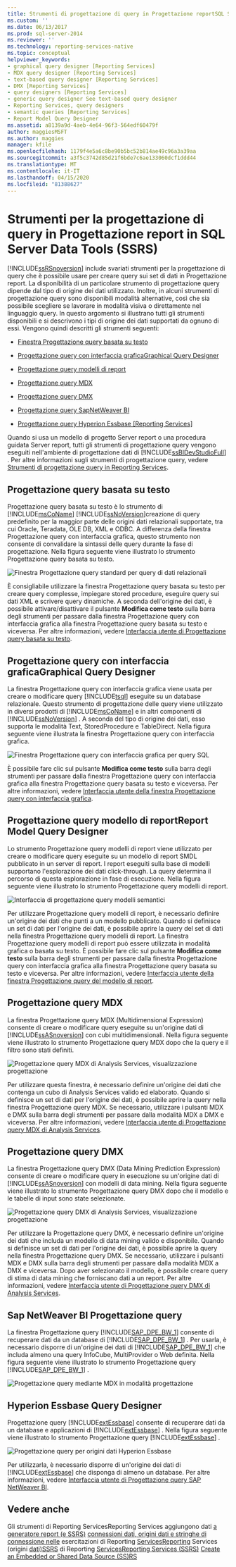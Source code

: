 ```yaml
---
title: Strumenti di progettazione di query in Progettazione reportSQL Server Data Tools (SSRS) Documenti Microsoft
ms.custom: ''
ms.date: 06/13/2017
ms.prod: sql-server-2014
ms.reviewer: ''
ms.technology: reporting-services-native
ms.topic: conceptual
helpviewer_keywords:
- graphical query designer [Reporting Services]
- MDX query designer [Reporting Services]
- text-based query designer [Reporting Services]
- DMX [Reporting Services]
- query designers [Reporting Services]
- generic query designer See text-based query designer
- Reporting Services, query designers
- semantic queries [Reporting Services]
- Report Model Query Designer
ms.assetid: a8139a9d-4aeb-4e64-96f3-564edf60479f
author: maggiesMSFT
ms.author: maggies
manager: kfile
ms.openlocfilehash: 1179f4e5a6c8be90b5bc52b814ae49c96a3a39aa
ms.sourcegitcommit: a3f5c3742d85d21f6bde7c6ae133060dcf1ddd44
ms.translationtype: MT
ms.contentlocale: it-IT
ms.lasthandoff: 04/15/2020
ms.locfileid: "81388627"
---
```

# <a name="query-design-tools-in-report-designer-sql-server-data-tools-ssrs"></a>Strumenti per la progettazione di query in Progettazione report in SQL Server Data Tools (SSRS)
  [!INCLUDE[ssRSnoversion](../../includes/ssrsnoversion-md.md)] include svariati strumenti per la progettazione di query che è possibile usare per creare query sui set di dati in Progettazione report. La disponibilità di un particolare strumento di progettazione query dipende dal tipo di origine dei dati utilizzato. Inoltre, in alcuni strumenti di progettazione query sono disponibili modalità alternative, così che sia possibile scegliere se lavorare in modalità visiva o direttamente nel linguaggio query. In questo argomento si illustrano tutti gli strumenti disponibili e si descrivono i tipi di origine dei dati supportati da ognuno di essi. Vengono quindi descritti gli strumenti seguenti:

-   [Finestra Progettazione query basata su testo](#Textbased)

-   [Progettazione query con interfaccia graficaGraphical Query Designer](#Graphical)

-   [Progettazione query modelli di report](#Model)

-   [Progettazione query MDX](#MDX)

-   [Progettazione query DMX](#DMX)

-   [Progettazione query SapNetWeaver BI](#SAPBW)

-   [Progettazione query Hyperion Essbase [Reporting Services]](#Hyperion)

 Quando si usa un modello di progetto Server report o una procedura guidata Server report, tutti gli strumenti di progettazione query vengono eseguiti nell'ambiente di progettazione dati di [!INCLUDE[ssBIDevStudioFull](../../includes/ssbidevstudiofull-md.md)] . Per altre informazioni sugli strumenti di progettazione query, vedere [Strumenti di progettazione query in Reporting Services](../reporting-services-query-designers.md).

##  <a name="text-based-query-designer"></a><a name="Textbased"></a>Progettazione query basata su testo
 Progettazione query basata su testo è lo strumento di [!INCLUDE[msCoName](../../../includes/msconame-md.md)] [!INCLUDE[ssNoVersion](../../../includes/ssnoversion-md.md)]creazione di query predefinito per la maggior parte delle origini dati relazionali supportate, tra cui Oracle, Teradata, OLE DB, XML e ODBC. A differenza della finestra Progettazione query con interfaccia grafica, questo strumento non consente di convalidare la sintassi delle query durante la fase di progettazione. Nella figura seguente viene illustrato lo strumento Progettazione query basata su testo.

 ![Finestra Progettazione query standard per query di dati relazionali](../../analysis-services/media/rsqd-dsaw-sql-generic.gif "Finestra Progettazione query standard per query di dati relazionali")

 È consigliabile utilizzare la finestra Progettazione query basata su testo per creare query complesse, impiegare stored procedure, eseguire query sui dati XML e scrivere query dinamiche. A seconda dell'origine dei dati, è possibile attivare/disattivare il pulsante **Modifica come testo** sulla barra degli strumenti per passare dalla finestra Progettazione query con interfaccia grafica alla finestra Progettazione query basata su testo e viceversa. Per altre informazioni, vedere [Interfaccia utente di Progettazione query basata su testo](../text-based-query-designer-user-interface.md).

##  <a name="graphical-query-designer"></a><a name="Graphical"></a>Progettazione query con interfaccia graficaGraphical Query Designer
 La finestra Progettazione query con interfaccia grafica viene usata per creare o modificare query [!INCLUDE[tsql](../../includes/tsql-md.md)] eseguite su un database relazionale. Questo strumento di progettazione delle query viene utilizzato in diversi prodotti di [!INCLUDE[msCoName](../../../includes/msconame-md.md)] e in altri componenti di [!INCLUDE[ssNoVersion](../../../includes/ssnoversion-md.md)] . A seconda del tipo di origine dei dati, esso supporta le modalità Text, StoredProcedure e TableDirect. Nella figura seguente viene illustrata la finestra Progettazione query con interfaccia grafica.

 ![Finestra Progettazione query con interfaccia grafica per query SQL](../media/rsqd-dsaw-sql.gif "Finestra Progettazione query con interfaccia grafica per query SQL")

 È possibile fare clic sul pulsante **Modifica come testo** sulla barra degli strumenti per passare dalla finestra Progettazione query con interfaccia grafica alla finestra Progettazione query basata su testo e viceversa. Per altre informazioni, vedere [Interfaccia utente della finestra Progettazione query con interfaccia grafica](graphical-query-designer-user-interface.md).

##  <a name="report-model-query-designer"></a><a name="Model"></a>Progettazione query modello di reportReport Model Query Designer
 Lo strumento Progettazione query modelli di report viene utilizzato per creare o modificare query eseguite su un modello di report SMDL pubblicato in un server di report. I report eseguiti sulla base di modelli supportano l'esplorazione dei dati click-through. La query determina il percorso di questa esplorazione in fase di esecuzione. Nella figura seguente viene illustrato lo strumento Progettazione query modelli di report.

 ![Interfaccia di progettazione query modelli semantici](../media/rsqd-dsawmodel-smql.gif "Interfaccia di progettazione query modelli semantici")

 Per utilizzare Progettazione query modelli di report, è necessario definire un'origine dei dati che punti a un modello pubblicato. Quando si definisce un set di dati per l'origine dei dati, è possibile aprire la query del set di dati nella finestra Progettazione query modelli di report. La finestra Progettazione query modelli di report può essere utilizzata in modalità grafica o basata su testo. È possibile fare clic sul pulsante **Modifica come testo** sulla barra degli strumenti per passare dalla finestra Progettazione query con interfaccia grafica alla finestra Progettazione query basata su testo e viceversa. Per altre informazioni, vedere [Interfaccia utente della finestra Progettazione query del modello di report](report-model-query-designer-user-interface.md).

##  <a name="mdx-query-designer"></a><a name="MDX"></a>Progettazione query MDX
 La finestra Progettazione query MDX (Multidimensional Expression) consente di creare o modificare query eseguite su un'origine dati di [!INCLUDE[ssASnoversion](../../../includes/ssasnoversion-md.md)] con cubi multidimensionali. Nella figura seguente viene illustrato lo strumento Progettazione query MDX dopo che la query e il filtro sono stati definiti.

 ![Progettazione query MDX di Analysis Services, visualizzazione progettazione](../../analysis-services/media/rsqd-dsawas-mdx-designmode.gif "Progettazione query MDX di Analysis Services, visualizzazione progettazione")

 Per utilizzare questa finestra, è necessario definire un'origine dei dati che contenga un cubo di Analysis Services valido ed elaborato. Quando si definisce un set di dati per l'origine dei dati, è possibile aprire la query nella finestra Progettazione query MDX. Se necessario, utilizzare i pulsanti MDX e DMX sulla barra degli strumenti per passare dalla modalità MDX a DMX e viceversa. Per altre informazioni, vedere [Interfaccia utente di Progettazione query MDX di Analysis Services](analysis-services-mdx-query-designer-user-interface.md).

##  <a name="dmx-query-designer"></a><a name="DMX"></a>Progettazione query DMX
 La finestra Progettazione query DMX (Data Mining Prediction Expression) consente di creare o modificare query in esecuzione su un'origine dati di [!INCLUDE[ssASnoversion](../../../includes/ssasnoversion-md.md)] con modelli di data mining. Nella figura seguente viene illustrato lo strumento Progettazione query DMX dopo che il modello e le tabelle di input sono state selezionate.

 ![Progettazione query DMX di Analysis Services, visualizzazione progettazione](../media/rsqd-dsawas-dmx-designmode.gif "Progettazione query DMX di Analysis Services, visualizzazione progettazione")

 Per utilizzare la Progettazione query DMX, è necessario definire un'origine dei dati che includa un modello di data mining valido e disponibile. Quando si definisce un set di dati per l'origine dei dati, è possibile aprire la query nella finestra Progettazione query DMX. Se necessario, utilizzare i pulsanti MDX e DMX sulla barra degli strumenti per passare dalla modalità MDX a DMX e viceversa. Dopo aver selezionato il modello, è possibile creare query di stima di data mining che forniscano dati a un report. Per altre informazioni, vedere [Interfaccia utente di Progettazione query DMX di Analysis Services](analysis-services-dmx-query-designer-user-interface.md).

##  <a name="sap-netweaver-bi-query-designer"></a><a name="SAPBW"></a>Sap NetWeaver BI Progettazione query
 La finestra Progettazione query [!INCLUDE[SAP_DPE_BW_1](../../../includes/sap-dpe-bw-1-md.md)] consente di recuperare dati da un database di [!INCLUDE[SAP_DPE_BW_1](../../../includes/sap-dpe-bw-1-md.md)] . Per usarla, è necessario disporre di un'origine dei dati di [!INCLUDE[SAP_DPE_BW_1](../../../includes/sap-dpe-bw-1-md.md)] che includa almeno una query InfoCube, MultiProvider o Web definita. Nella figura seguente viene illustrato lo strumento Progettazione query [!INCLUDE[SAP_DPE_BW_1](../../../includes/sap-dpe-bw-1-md.md)] .

 ![Progettazione query mediante MDX in modalità progettazione](../media/rsqd-dssapbw-mdx-designmode.gif "Progettazione query mediante MDX in modalità progettazione")

##  <a name="hyperion-essbase-query-designer"></a><a name="Hyperion"></a>Hyperion Essbase Query Designer
 Progettazione query [!INCLUDE[extEssbase](../../../includes/extessbase-md.md)] consente di recuperare dati da un database e applicazioni di [!INCLUDE[extEssbase](../../../includes/extessbase-md.md)] . Nella figura seguente viene illustrato lo strumento Progettazione query [!INCLUDE[extEssbase](../../../includes/extessbase-md.md)] .

 ![Progettazione query per origini dati Hyperion Essbase](../media/rsqd-dshyperionessbase-mdx-designmode.gif "Progettazione query per origini dati Hyperion Essbase")

 Per utilizzarla, è necessario disporre di un'origine dei dati di [!INCLUDE[extEssbase](../../../includes/extessbase-md.md)] che disponga di almeno un database. Per altre informazioni, vedere [Interfaccia utente di Progettazione query SAP NetWeaver BI](sap-netweaver-bi-query-designer-user-interface.md).

## <a name="see-also"></a>Vedere anche
 Gli strumenti di Reporting ServicesReporting Services aggiungono dati [a generatore report &#40;e SSRS&#41;](report-datasets-ssrs.md) [connessioni dati, origini dati e stringhe di connessione nelle](../data-connections-data-sources-and-connection-strings-in-reporting-services.md) esercitazioni di Reporting [ServicesReporting](../tools/reporting-services-tools.md) Services &#40;origini [dati&#41;SSRS](../reporting-services-tutorials-ssrs.md) di Reporting [ServicesReporting Services &#40;SSRS&#41;](../create-deploy-and-manage-mobile-and-paginated-reports.md) [Create an Embedded or Shared Data Source &#40;SS&#41;RS](../create-an-embedded-or-shared-data-source-ssrs.md)


